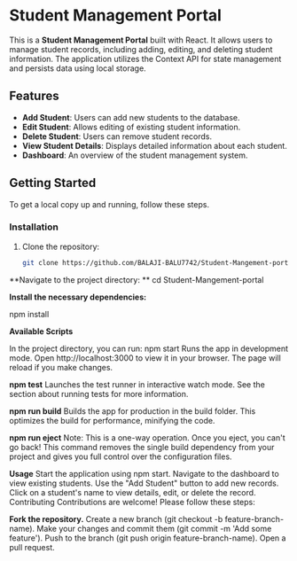 # Student Management Portal

This is a **Student Management Portal** built with React. It allows users to manage student records, including adding, editing, and deleting student information. The application utilizes the Context API for state management and persists data using local storage.

## Features

- **Add Student**: Users can add new students to the database.
- **Edit Student**: Allows editing of existing student information.
- **Delete Student**: Users can remove student records.
- **View Student Details**: Displays detailed information about each student.
- **Dashboard**: An overview of the student management system.

## Getting Started

To get a local copy up and running, follow these steps.

### Installation

1. Clone the repository:
   ```bash
   git clone https://github.com/BALAJI-BALU7742/Student-Mangement-portal.git
   
**Navigate to the project directory:
**
cd Student-Mangement-portal

**Install the necessary dependencies:**

npm install

**Available Scripts**

In the project directory, you can run:
npm start
Runs the app in development mode.
Open http://localhost:3000 to view it in your browser.
The page will reload if you make changes.

**npm test**
Launches the test runner in interactive watch mode.
See the section about running tests for more information.

**npm run build**
Builds the app for production in the build folder.
This optimizes the build for performance, minifying the code.

**npm run eject**
Note: This is a one-way operation. Once you eject, you can't go back!
This command removes the single build dependency from your project and gives you full control over the configuration files.

**Usage**
Start the application using npm start.
Navigate to the dashboard to view existing students.
Use the "Add Student" button to add new records.
Click on a student's name to view details, edit, or delete the record.
Contributing
Contributions are welcome! Please follow these steps:

**Fork the repository.**
Create a new branch (git checkout -b feature-branch-name).
Make your changes and commit them (git commit -m 'Add some feature').
Push to the branch (git push origin feature-branch-name).
Open a pull request.
